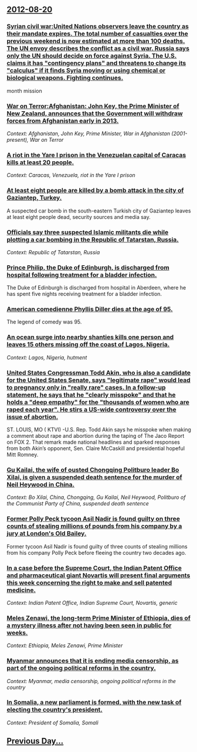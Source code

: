 ## [2012-08-20](/news/2012/08/20/index.md)

### [Syrian civil war:United Nations observers leave the country as their mandate expires. The total number of casualties over the previous weekend is now estimated at more than 100 deaths. The UN envoy describes the conflict as a civil war. Russia says only the UN should decide on force against Syria. The U.S. claims it has "contingency plans" and threatens to change its "calculus" if it finds Syria moving or using chemical or biological weapons. Fighting continues. ](/news/2012/08/20/syrian-civil-war-punited-nations-observers-leave-the-country-as-their-mandate-expires-the-total-number-of-casualties-over-the-previous-week.md)
month mission

### [War on Terror:Afghanistan: John Key, the Prime Minister of New Zealand, announces that the Government will withdraw forces from Afghanistan early in 2013. ](/news/2012/08/20/war-on-terror-pafghanistan-john-key-the-prime-minister-of-new-zealand-announces-that-the-government-will-withdraw-forces-from-afghanistan.md)
_Context: Afghanistan, John Key, Prime Minister, War in Afghanistan (2001-present), War on Terror_

### [A riot in the Yare I prison in the Venezuelan capital of Caracas kills at least 20 people. ](/news/2012/08/20/a-riot-in-the-yare-i-prison-in-the-venezuelan-capital-of-caracas-kills-at-least-20-people.md)
_Context: Caracas, Venezuela, riot in the Yare I prison_

### [At least eight people are killed by a bomb attack in the city of Gaziantep, Turkey. ](/news/2012/08/20/at-least-eight-people-are-killed-by-a-bomb-attack-in-the-city-of-gaziantep-turkey.md)
A suspected car bomb in the south-eastern Turkish city of Gaziantep leaves at least eight people dead, security sources and media say.

### [Officials say three suspected Islamic militants die while plotting a car bombing in the Republic of Tatarstan, Russia. ](/news/2012/08/20/officials-say-three-suspected-islamic-militants-die-while-plotting-a-car-bombing-in-the-republic-of-tatarstan-russia.md)
_Context: Republic of Tatarstan, Russia_

### [Prince Philip, the Duke of Edinburgh, is discharged from hospital following treatment for a bladder infection. ](/news/2012/08/20/prince-philip-the-duke-of-edinburgh-is-discharged-from-hospital-following-treatment-for-a-bladder-infection.md)
The Duke of Edinburgh is discharged from hospital in Aberdeen, where he has spent five nights receiving treatment for a bladder infection.

### [American comedienne Phyllis Diller dies at the age of 95. ](/news/2012/08/20/american-comedienne-phyllis-diller-dies-at-the-age-of-95.md)
The legend of comedy was 95.

### [An ocean surge into nearby shanties kills one person and leaves 15 others missing off the coast of Lagos, Nigeria. ](/news/2012/08/20/an-ocean-surge-into-nearby-shanties-kills-one-person-and-leaves-15-others-missing-off-the-coast-of-lagos-nigeria.md)
_Context: Lagos, Nigeria, hutment_

### [United States Congressman Todd Akin, who is also a candidate for the United States Senate, says "legitimate rape" would lead to pregnancy only in "really rare" cases. In a follow-up statement, he says that he "clearly misspoke" and that he holds a "deep empathy" for the "thousands of women who are raped each year". He stirs a US-wide controversy over the issue of abortion. ](/news/2012/08/20/united-states-congressman-todd-akin-who-is-also-a-candidate-for-the-united-states-senate-says-legitimate-rape-would-lead-to-pregnancy-on.md)
ST. LOUIS, MO ( KTVI) -U.S. Rep. Todd Akin says he misspoke when making a comment about rape and abortion during the taping of The Jaco Report on FOX 2. That remark made national headlines and sparked responses from both Akin’s opponent, Sen. Claire McCaskill and presidential hopeful Mitt Romney.

### [Gu Kailai, the wife of ousted Chongqing Politburo leader Bo Xilai, is given a suspended death sentence for the murder of Neil Heywood in China. ](/news/2012/08/20/gu-kailai-the-wife-of-ousted-chongqing-politburo-leader-bo-xilai-is-given-a-suspended-death-sentence-for-the-murder-of-neil-heywood-in-chi.md)
_Context: Bo Xilai, China, Chongqing, Gu Kailai, Neil Heywood, Politburo of the Communist Party of China, suspended death sentence_

### [Former Polly Peck tycoon Asil Nadir is found guilty on three counts of stealing millions of pounds from his company by a jury at London's Old Bailey. ](/news/2012/08/20/former-polly-peck-tycoon-asil-nadir-is-found-guilty-on-three-counts-of-stealing-millions-of-pounds-from-his-company-by-a-jury-at-london-s-ol.md)
Former tycoon Asil Nadir is found guilty of three counts of stealing millions from his company Polly Peck before fleeing the country two decades ago.

### [In a case before the Supreme Court, the Indian Patent Office and pharmaceutical giant Novartis will present final arguments this week concerning the right to make and sell patented medicine. ](/news/2012/08/20/in-a-case-before-the-supreme-court-the-indian-patent-office-and-pharmaceutical-giant-novartis-will-present-final-arguments-this-week-concer.md)
_Context: Indian Patent Office, Indian Supreme Court, Novartis, generic_

### [Meles Zenawi, the long-term Prime Minister of Ethiopia, dies of a mystery illness after not having been seen in public for weeks. ](/news/2012/08/20/meles-zenawi-the-long-term-prime-minister-of-ethiopia-dies-of-a-mystery-illness-after-not-having-been-seen-in-public-for-weeks.md)
_Context: Ethiopia, Meles Zenawi, Prime Minister_

### [Myanmar announces that it is ending media censorship, as part of the ongoing political reforms in the country. ](/news/2012/08/20/myanmar-announces-that-it-is-ending-media-censorship-as-part-of-the-ongoing-political-reforms-in-the-country.md)
_Context: Myanmar, media censorship, ongoing political reforms in the country_

### [In Somalia, a new parliament is formed, with the new task of electing the country's president. ](/news/2012/08/20/in-somalia-a-new-parliament-is-formed-with-the-new-task-of-electing-the-country-s-president.md)
_Context: President of Somalia, Somali_

## [Previous Day...](/news/2012/08/19/index.md)

